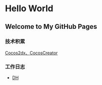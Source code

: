 # Hello World
## Welcome to My GitHub Pages

### 技术积累
[Cocos2dx、CocosCreator](Cocos)

### 工作日志
*  [DH](dh_work)
